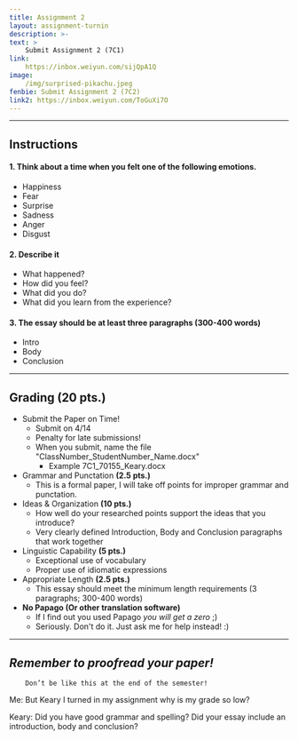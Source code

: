 ```yaml
---
title: Assignment 2
layout: assignment-turnin
description: >-
text: >
    Submit Assignment 2 (7C1)
link: 
    https://inbox.weiyun.com/sijQpA1Q
image: 
    /img/surprised-pikachu.jpeg
fenbie: Submit Assignment 2 (7C2)
link2: https://inbox.weiyun.com/ToGuXi7O
---
```

---
## Instructions
#### 1. Think about a time when you felt one of the following emotions.
* Happiness
* Fear
* Surprise
* Sadness
* Anger
* Disgust 
#### 2. Describe it 
* What happened?
* How did you feel?
* What did you do?
* What did you learn from the experience?
#### 3. The essay should be **at least three paragraphs** (**300-400 words**)
* Intro
* Body
* Conclusion

---
## Grading (20 pts.)
- Submit the Paper on Time!
    - Submit on 4/14
    - Penalty for late submissions! 
	- When you submit, name the file "ClassNumber_StudentNumber_Name.docx"
    	- Example 7C1_70155_Keary.docx
- Grammar and Punctation **(2.5 pts.)**
    - This is a formal paper, I will take off points for improper grammar and punctation.
- Ideas & Organization **(10 pts.)**
    - How well do your researched points support the ideas that you introduce? 
    - Very clearly defined Introduction, Body and Conclusion paragraphs that work together
- Linguistic Capability **(5 pts.)**
    - Exceptional use of vocabulary
    - Proper use of idiomatic expressions
- Appropriate Length **(2.5 pts.)**
    - This essay should meet the minimum length requirements (3 paragraphs; 300-400 words)
- **No Papago (Or other translation software)** 
    - If I find out you used Papago *you will get a zero* ;)
    - Seriously. Don't do it. Just ask me for help instead! :)
---
## ***Remember to proofread your paper!***

        Don’t be like this at the end of the semester!

Me: But Keary I turned in my assignment why is my grade so low?

Keary: Did you have good grammar and spelling? Did your essay include an introduction, body and conclusion?